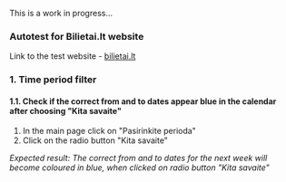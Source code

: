 This is a work in progress...

### Autotest for Bilietai.lt website

Link to the test website -  [bilietai.lt](https://bilietai.lt/)


### 1. Time period filter

#### 1.1. Check if the correct from and to dates appear blue in the calendar after choosing "Kita savaite"

1. In the main page click on "Pasirinkite perioda"
2. Click on the radio button "Kita savaite"

*Expected result: The correct from and to dates for the next week will become coloured in blue, when clicked on radio button "Kita savaite"*